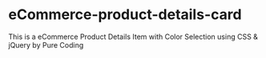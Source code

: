 # eCommerce-product-details-card
This is a eCommerce Product Details Item with Color Selection using CSS &amp; jQuery by Pure Coding
